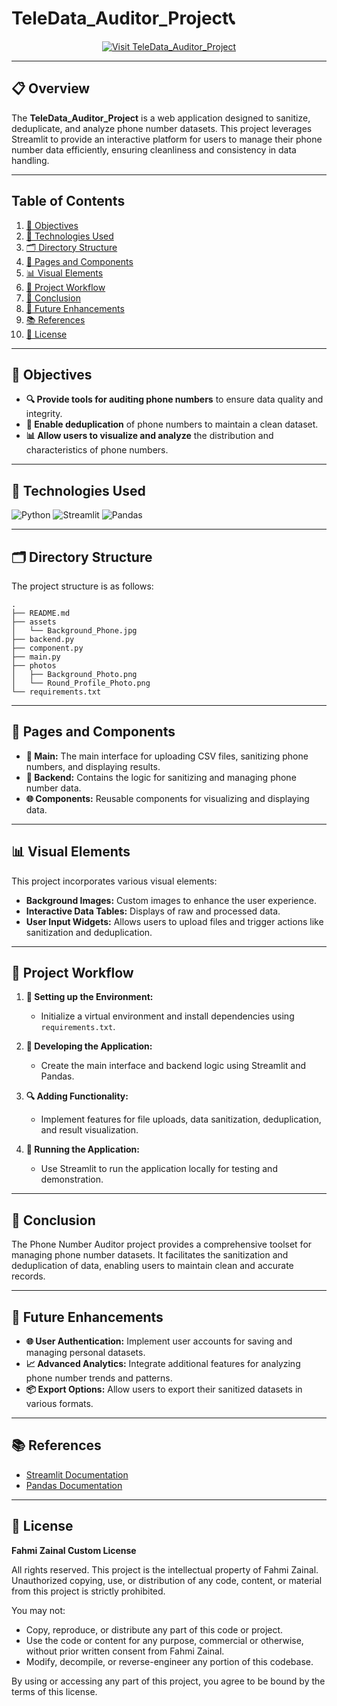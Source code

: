 # **TeleData_Auditor_Project📞**

<!-- Badge to Visit Project -->
<div align="center"> 
    <a href="https://your-project-url.streamlit.app/">  <!-- Replace with your actual project URL -->
        <img src="https://img.shields.io/badge/Visit%20Phone%20Number%20Auditor-brightgreen?style=for-the-badge&logo=streamlit" alt="Visit TeleData_Auditor_Project"/>
    </a>
</div>

---

## **📋 Overview**
The **TeleData_Auditor_Project** is a web application designed to sanitize, deduplicate, and analyze phone number datasets. This project leverages Streamlit to provide an interactive platform for users to manage their phone number data efficiently, ensuring cleanliness and consistency in data handling.

---

## **Table of Contents**

1. [🎯 Objectives](#-objectives)
2. [🔧 Technologies Used](#-technologies-used)
3. [🗂️ Directory Structure](#-directory-structure)
4. [📁 Pages and Components](#-pages-and-components)
5. [📊 Visual Elements](#-visual-elements)
6. [🔄 Project Workflow](#-project-workflow)
7. [🎉 Conclusion](#-conclusion)
8. [🔮 Future Enhancements](#-future-enhancements)
9. [📚 References](#-references)
10. [📜 License](#-license)

---

## **🎯 Objectives**

- **🔍 Provide tools for auditing phone numbers** to ensure data quality and integrity.
- **🔄 Enable deduplication** of phone numbers to maintain a clean dataset.
- **📊 Allow users to visualize and analyze** the distribution and characteristics of phone numbers.

---

## **🔧 Technologies Used**

![Python](https://img.shields.io/badge/python-3670A0?style=for-the-badge&logo=python&logoColor=ffdd54)
![Streamlit](https://img.shields.io/badge/Streamlit-%23FF4B4B.svg?style=for-the-badge&logo=Streamlit&logoColor=white)
![Pandas](https://img.shields.io/badge/pandas-%23150458.svg?style=for-the-badge&logo=pandas&logoColor=white)

---

## **🗂️ Directory Structure**

The project structure is as follows:

```plaintext
.
├── README.md
├── assets
│   └── Background_Phone.jpg
├── backend.py
├── component.py
├── main.py
├── photos
│   ├── Background_Photo.png
│   └── Round_Profile_Photo.png
└── requirements.txt
```

---

## **📁 Pages and Components**

- **📄 Main:** The main interface for uploading CSV files, sanitizing phone numbers, and displaying results.
- **🔧 Backend:** Contains the logic for sanitizing and managing phone number data.
- **🌐 Components:** Reusable components for visualizing and displaying data.

---

## **📊 Visual Elements**

This project incorporates various visual elements:
- **Background Images:** Custom images to enhance the user experience.
- **Interactive Data Tables:** Displays of raw and processed data.
- **User Input Widgets:** Allows users to upload files and trigger actions like sanitization and deduplication.

---

## **🔄 Project Workflow**

1. **📂 Setting up the Environment:**
   - Initialize a virtual environment and install dependencies using `requirements.txt`.

2. **🧩 Developing the Application:**
   - Create the main interface and backend logic using Streamlit and Pandas.

3. **🔍 Adding Functionality:**
   - Implement features for file uploads, data sanitization, deduplication, and result visualization.

4. **🚀 Running the Application:**
   - Use Streamlit to run the application locally for testing and demonstration.

---

## **🎉 Conclusion**

The Phone Number Auditor project provides a comprehensive toolset for managing phone number datasets. It facilitates the sanitization and deduplication of data, enabling users to maintain clean and accurate records.

---

## **🔮 Future Enhancements**

- **🌐 User Authentication:** Implement user accounts for saving and managing personal datasets.
- **📈 Advanced Analytics:** Integrate additional features for analyzing phone number trends and patterns.
- **📦 Export Options:** Allow users to export their sanitized datasets in various formats.

---

## **📚 References**

- [Streamlit Documentation](https://docs.streamlit.io/)
- [Pandas Documentation](https://pandas.pydata.org/docs/)

---

## **📜 License**

**Fahmi Zainal Custom License**

All rights reserved. This project is the intellectual property of Fahmi Zainal. Unauthorized copying, use, or distribution of any code, content, or material from this project is strictly prohibited.

You may not:
- Copy, reproduce, or distribute any part of this code or project.
- Use the code or content for any purpose, commercial or otherwise, without prior written consent from Fahmi Zainal.
- Modify, decompile, or reverse-engineer any portion of this codebase.

By using or accessing any part of this project, you agree to be bound by the terms of this license.

